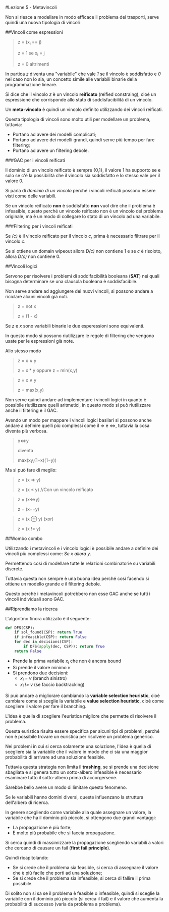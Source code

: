 #Lezione 5 - Metavincoli

Non si riesce a modellare in modo efficace il problema dei trasporti, serve quindi una nuova tipologia di vincoli

##Vincoli come espressioni

> z = (x<sub>i</sub> == j)
>
> z = 1 se x<sub>i</sub> = j
> 
> z = 0 altrimenti

In partica *z* diventa una "variabile" che vale *1* se il vincolo è soddisfatto e *0* nel caso non lo sia, un concetto simile alle variabili binarie della programmazione lineare.

Si dice che il vincolo *z* è un vincolo **reificato** (reified constraing), cioè un espressione che corrisponde allo stato di soddisfacibilità di un vincolo.

Un **meta-vincolo** è quindi un vincolo definito utilizzando dei vincoli reificati.

Questa tipologia di vincoli sono molto utili per modellare un problema, tuttavia:

- Portano ad avere dei modelli complicati;
- Portano ad avere dei modelli grandi, quindi serve più tempo per fare filtering;
- Portano ad avere un filtering debole.

###GAC per i vincoli reificati

Il dominio di un vincolo reificato è sempre {0,1}, il valore 1 ha supporto se e solo se c'è la possibilità che il vincolo sia soddisfatto e lo stesso vale per il valore 0.

Si parla di *dominio di un vincolo* perché i vincoli reificati possono essere visti come delle variabili.

Se un vincolo reificato **non** è soddisfatto **non** vuol dire che il problema è infeasible, questo perché un vincolo reificato non è un vincolo del problema originale, ma è un modo di collegare lo stato di un vincolo ad una variabile.

###Filtering per i vincoli reificati

Se *(c)* è il vincolo reificato per il vincolo *c*, prima è necessario filtrare per il vincolo *c*.

Se si ottiene un domain wipeout allora *D(c)* non contiene 1 e se *c* è risoloto, allora *D(c)* non contiene 0.

##Vincoli logici

Servono per risolvere i problemi di soddifacibilità booleana (**SAT**) nei quali bisogna determinare se una clausola booleana è soddisfacibile.

Non serve andare ad aggiungere dei nuovi vincoli, si possono andare a riciclare alcuni vincoli già noti.

> z = not x
> 
> z = (1 - x)

Se *z* e *x* sono variabili binarie le due esperessioni sono equivalenti.

In questo modo si possono riutilizzare le regole di filtering che vengono usate per le espressioni già note.

Allo stesso modo

> z = x ∧ y
> 
> z = x \* y oppure z = min(x,y)


> z = x ∨ y
> 
> z = max(x,y)

Non serve quindi andare ad implementare i vincoli logici in quanto è possibile riutilizzare quelli aritmetici, in questo modo si può riutilizzare anche il filtering e il GAC.

Avendo un modo per mappare i vincoli logici basilari si possono anche andare a definire quelli più complessi come il ⇒ e ⇔, tuttavia la cosa diventa più verbosa.

> x⇔y 
> 
> diventa 
> 
> max(xy,(1−x)(1−y)) 

Ma si può fare di meglio:

> z = (x ⇒ y)
>
> z = (x ≤ y) //Con un vincolo reificato

> z = (x⇔y)
>
> z = (x==y)

> z = (x ⊕ y) (xor)
>
> z = (x != y)

##Wombo combo

Utilizzando i metavincoli e i vincolo logici è possibile andare a definire dei vincoli più complessi come: *Se x allora y*.

Permettendo così di modellare tutte le relazioni combinatorie su variabili discrete.

Tuttavia questa non sempre è una buona idea perché così facendo si ottiene un modello grande e il filtering debole.

Questo perché i metavincoli potrebbero non esse GAC anche se tutti i vincoli individuali sono GAC.

##Riprendiamo la ricerca

L'algoritmo finora utilizzato è il seguente:

```python
def DFS(CSP):
    if sol_found(CSP): return True
    if infeasible(CSP): return False
    for dec in decisions(CSP):
        if DFS(apply(dec, CSP)): return True
    return False
```

- Prende la prima variabile x<sub>i</sub> che non è ancora bound
- Si prende il valore minimo *v*
- Si prendono due decisioni:
    - *x<sub>i</sub> = v* (branch sinistro)
    - *x<sub>i</sub> != v* (se faccio backtracking)

Si può andare a migliorare cambiando la **variable selection heuristic**, cioè cambiare come si sceglie la variabile e **value selection heuristic**, cioè come scegliere il valore per fare il branching.

L'idea è quella di scegliere l'euristica migliore che permette di risolvere il problema.

Questa euristica risulta essere specifica per alcuni tipi di problemi, perché non è possibile trovare un euristica per risolvere un problema generico.

Nei problemi in cui si cerca solamente una soluzione, l'idea è quella di scegliere sia la variabile che il valore in modo che ci sia una maggior probabilità di arrivare ad una soluzione feasible.

Tuttavia questa strategia non limita il **trashing**, se si prende una decisione sbagliata e si genera tutto un sotto-albero infeasible è necessario esaminare tutto il sotto-albero prima di accorgersene.

Sarebbe bello avere un modo di limitare questo fenomeno.

Se le variabili hanno domini diversi, queste influenzano la struttura dell'albero di ricerca.

In genere scegliendo come variabile alla quale assegnare un valore, la variabile che ha il dominio più piccolo, si ottengono due grandi vantaggi:

- La propagazione è più forte;
- È molto più probabile che si faccia propagazione.

Si cerca quindi di massimizzare la propagazione scegliendo variabili a valori che cercano di causare un fail (**first fail principle**).

Quindi ricapitolando:

- Se si crede che il problema sia feasible, si cerca di assegnare il valore che è più facile che porti ad una soluzione;
- Se si crede che il problema sia infeasible, si cerca di fallire il prima possibile.

Di solito non si sa se il problema è feasible o infeasible, quindi si sceglie la variabile con il dominio più piccolo (si cerca il fail) e il valore che aumenta la probabilità di successo (varia da problema a problema).